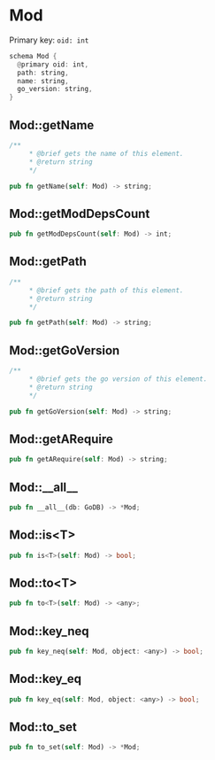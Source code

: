 # Mod

Primary key: `oid: int`

```rust
schema Mod {
  @primary oid: int,
  path: string,
  name: string,
  go_version: string,
}
```
## Mod::getName

```rust
/**
     * @brief gets the name of this element.
     * @return string
     */
```
```rust
pub fn getName(self: Mod) -> string;
```
## Mod::getModDepsCount

```rust
pub fn getModDepsCount(self: Mod) -> int;
```
## Mod::getPath

```rust
/**
     * @brief gets the path of this element.
     * @return string
     */
```
```rust
pub fn getPath(self: Mod) -> string;
```
## Mod::getGoVersion

```rust
/**
     * @brief gets the go version of this element.
     * @return string
     */
```
```rust
pub fn getGoVersion(self: Mod) -> string;
```
## Mod::getARequire

```rust
pub fn getARequire(self: Mod) -> string;
```
## Mod::\_\_all\_\_

```rust
pub fn __all__(db: GoDB) -> *Mod;
```
## Mod::is\<T\>

```rust
pub fn is<T>(self: Mod) -> bool;
```
## Mod::to\<T\>

```rust
pub fn to<T>(self: Mod) -> <any>;
```
## Mod::key\_neq

```rust
pub fn key_neq(self: Mod, object: <any>) -> bool;
```
## Mod::key\_eq

```rust
pub fn key_eq(self: Mod, object: <any>) -> bool;
```
## Mod::to\_set

```rust
pub fn to_set(self: Mod) -> *Mod;
```
